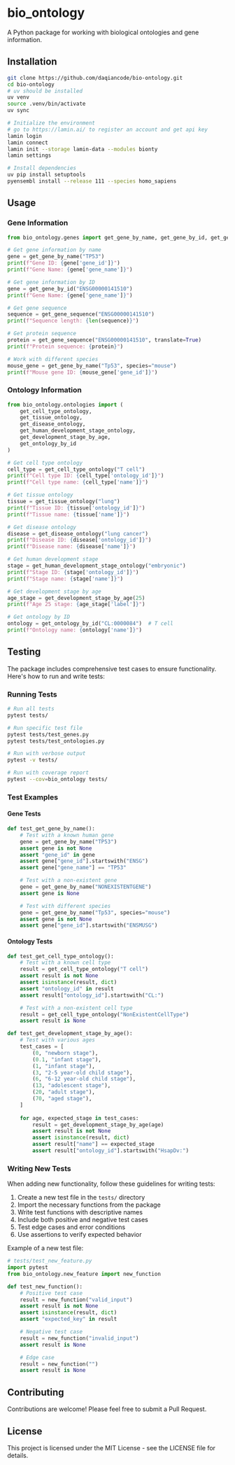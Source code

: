 # bio_ontology

A Python package for working with biological ontologies and gene information.

## Installation

```bash
git clone https://github.com/daqiancode/bio-ontology.git
cd bio-ontology
# uv should be installed
uv venv
source .venv/bin/activate
uv sync

# Initialize the environment
# go to https://lamin.ai/ to register an account and get api key
lamin login
lamin connect
lamin init --storage lamin-data --modules bionty
lamin settings

# Install dependencies
uv pip install setuptools
pyensembl install --release 111 --species homo_sapiens
```

## Usage

### Gene Information

```python
from bio_ontology.genes import get_gene_by_name, get_gene_by_id, get_gene_sequence

# Get gene information by name
gene = get_gene_by_name("TP53")
print(f"Gene ID: {gene['gene_id']}")
print(f"Gene Name: {gene['gene_name']}")

# Get gene information by ID
gene = get_gene_by_id("ENSG00000141510")
print(f"Gene Name: {gene['gene_name']}")

# Get gene sequence
sequence = get_gene_sequence("ENSG00000141510")
print(f"Sequence length: {len(sequence)}")

# Get protein sequence
protein = get_gene_sequence("ENSG00000141510", translate=True)
print(f"Protein sequence: {protein}")

# Work with different species
mouse_gene = get_gene_by_name("Tp53", species="mouse")
print(f"Mouse gene ID: {mouse_gene['gene_id']}")
```

### Ontology Information

```python
from bio_ontology.ontologies import (
    get_cell_type_ontology,
    get_tissue_ontology,
    get_disease_ontology,
    get_human_development_stage_ontology,
    get_development_stage_by_age,
    get_ontology_by_id
)

# Get cell type ontology
cell_type = get_cell_type_ontology("T cell")
print(f"Cell type ID: {cell_type['ontology_id']}")
print(f"Cell type name: {cell_type['name']}")

# Get tissue ontology
tissue = get_tissue_ontology("lung")
print(f"Tissue ID: {tissue['ontology_id']}")
print(f"Tissue name: {tissue['name']}")

# Get disease ontology
disease = get_disease_ontology("lung cancer")
print(f"Disease ID: {disease['ontology_id']}")
print(f"Disease name: {disease['name']}")

# Get human development stage
stage = get_human_development_stage_ontology("embryonic")
print(f"Stage ID: {stage['ontology_id']}")
print(f"Stage name: {stage['name']}")

# Get development stage by age
age_stage = get_development_stage_by_age(25)
print(f"Age 25 stage: {age_stage['label']}")

# Get ontology by ID
ontology = get_ontology_by_id("CL:0000084")  # T cell
print(f"Ontology name: {ontology['name']}")
```

## Testing

The package includes comprehensive test cases to ensure functionality. Here's how to run and write tests:

### Running Tests

```bash
# Run all tests
pytest tests/

# Run specific test file
pytest tests/test_genes.py
pytest tests/test_ontologies.py

# Run with verbose output
pytest -v tests/

# Run with coverage report
pytest --cov=bio_ontology tests/
```

### Test Examples

#### Gene Tests

```python
def test_get_gene_by_name():
    # Test with a known human gene
    gene = get_gene_by_name("TP53")
    assert gene is not None
    assert "gene_id" in gene
    assert gene["gene_id"].startswith("ENSG")
    assert gene["gene_name"] == "TP53"

    # Test with a non-existent gene
    gene = get_gene_by_name("NONEXISTENTGENE")
    assert gene is None

    # Test with different species
    gene = get_gene_by_name("Tp53", species="mouse")
    assert gene is not None
    assert gene["gene_id"].startswith("ENSMUSG")
```

#### Ontology Tests

```python
def test_get_cell_type_ontology():
    # Test with a known cell type
    result = get_cell_type_ontology("T cell")
    assert result is not None
    assert isinstance(result, dict)
    assert "ontology_id" in result
    assert result["ontology_id"].startswith("CL:")

    # Test with a non-existent cell type
    result = get_cell_type_ontology("NonExistentCellType")
    assert result is None

def test_get_development_stage_by_age():
    # Test with various ages
    test_cases = [
        (0, "newborn stage"),
        (0.1, "infant stage"),
        (1, "infant stage"),
        (3, "2-5 year-old child stage"),
        (6, "6-12 year-old child stage"),
        (13, "adolescent stage"),
        (20, "adult stage"),
        (70, "aged stage"),
    ]
    
    for age, expected_stage in test_cases:
        result = get_development_stage_by_age(age)
        assert result is not None
        assert isinstance(result, dict)
        assert result["name"] == expected_stage
        assert result["ontology_id"].startswith("HsapDv:")
```

### Writing New Tests

When adding new functionality, follow these guidelines for writing tests:

1. Create a new test file in the `tests/` directory
2. Import the necessary functions from the package
3. Write test functions with descriptive names
4. Include both positive and negative test cases
5. Test edge cases and error conditions
6. Use assertions to verify expected behavior

Example of a new test file:

```python
# tests/test_new_feature.py
import pytest
from bio_ontology.new_feature import new_function

def test_new_function():
    # Positive test case
    result = new_function("valid_input")
    assert result is not None
    assert isinstance(result, dict)
    assert "expected_key" in result

    # Negative test case
    result = new_function("invalid_input")
    assert result is None

    # Edge case
    result = new_function("")
    assert result is None
```

## Contributing

Contributions are welcome! Please feel free to submit a Pull Request.

## License

This project is licensed under the MIT License - see the LICENSE file for details.
